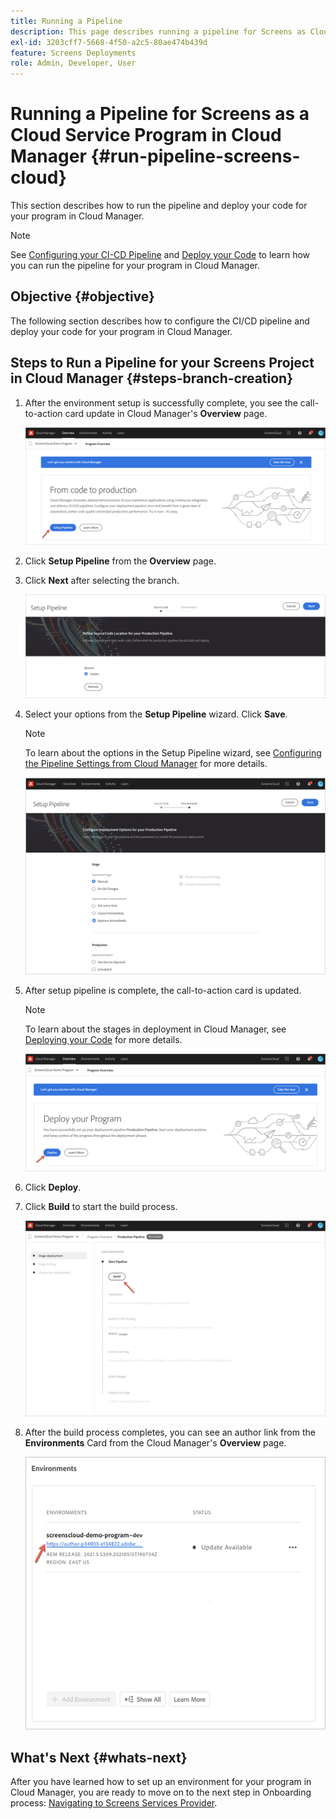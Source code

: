 ```yaml
---
title: Running a Pipeline
description: This page describes running a pipeline for Screens as Cloud Service project in Cloud Manager.
exl-id: 3203cff7-5668-4f50-a2c5-80ae474b439d
feature: Screens Deployments
role: Admin, Developer, User
---
```

# Running a Pipeline for Screens as a Cloud Service Program in Cloud Manager {#run-pipeline-screens-cloud}

This section describes how to run the pipeline and deploy your code for your program in Cloud Manager.

>[!NOTE]
>See [Configuring your CI-CD Pipeline](https://experienceleague.adobe.com/docs/experience-manager-cloud-service/content/implementing/using-cloud-manager/cicd-pipelines/configuring-production-pipelines.html) and [Deploy your Code](https://experienceleague.adobe.com/docs/experience-manager-cloud-service/content/implementing/using-cloud-manager/deploy-code.html) to learn how you can run the pipeline for your program in Cloud Manager.

## Objective {#objective}

The following section describes how to configure the CI/CD pipeline and deploy your code for your program in Cloud Manager.

## Steps to Run a Pipeline for your Screens Project in Cloud Manager {#steps-branch-creation}

1. After the environment setup is successfully complete, you see the call-to-action card update in Cloud Manager's **Overview** page. 

   ![image](/help/screens-cloud/assets/onboarding/add-environ3.png)

1. Click **Setup Pipeline** from the **Overview** page.

1. Click **Next** after selecting the branch.

   ![image](/help/screens-cloud/assets/onboarding/run-pipeline1.png)
 
1. Select your options from the **Setup Pipeline** wizard. Click **Save**.

   >[!NOTE]
   >To learn about the options in the Setup Pipeline wizard, see [Configuring the Pipeline Settings from Cloud Manager](https://experienceleague.adobe.com/docs/experience-manager-cloud-service/content/implementing/using-cloud-manager/cicd-pipelines/configuring-production-pipelines.html) for more details.

   ![image](/help/screens-cloud/assets/onboarding/run-pipeline2-a.png)

1. After setup pipeline is complete, the call-to-action card is updated.

   >[!NOTE]
   >To learn about the stages in deployment in Cloud Manager, see [Deploying your Code](https://experienceleague.adobe.com/docs/experience-manager-cloud-service/content/implementing/using-cloud-manager/deploy-code.html) for more details.

   ![image](/help/screens-cloud/assets/onboarding/run-pipeline3.png)

1. Click **Deploy**.

1. Click **Build** to start the build process.

   ![image](/help/screens-cloud/assets/onboarding/run-pipeline4.png)

1. After the build process completes, you can see an author link from the **Environments** Card from the Cloud Manager's **Overview** page.

   ![image](/help/screens-cloud/assets/onboarding/run-pipeline5.png)

## What's Next {#whats-next}

After you have learned how to set up an environment for your program in Cloud Manager, you are ready to move on to the next step in Onboarding process: [Navigating to Screens Services Provider](/help/screens-cloud/configuring/navigating-to-screens-services-provider.md).
